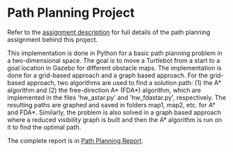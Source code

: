 # Path Planning Project

Refer to the [assignment description](../assignment1.pdf) for full details of the path planning assignment behind this project.

This implementation is done in Python for a basic path planning problem in a two-dimensional space. The goal is to move a Turtlebot from a start to a goal location in Gazebo for different obstacle maps. The implementation is done for a grid-based approach and a graph based approach. For the grid-based approach, two algorithms are used to find a solution path: (1) the A* algorithm and (2) the free-direction A* (FDA*) algorithm, which are implemented in the files 'hw_astar.py' and 'hw_fdastar.py', respectively. The resulting paths are graphed and saved in folders map1, map2, etc. for A* and FDA*. Similarly, the problem is also solved in a graph based approach where a reduced visibility graph is built and then the A* algorithm is run on it to find the optimal path.

The complete report is in [Path Planning Report](../Path_Planning_Report.pdf).
